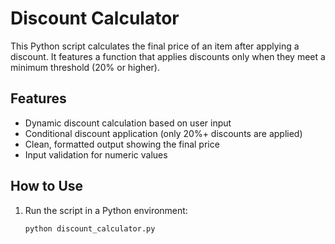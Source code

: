 # Discount Calculator

This Python script calculates the final price of an item after applying a discount. It features a function that applies discounts only when they meet a minimum threshold (20% or higher).

## Features
- Dynamic discount calculation based on user input
- Conditional discount application (only 20%+ discounts are applied)
- Clean, formatted output showing the final price
- Input validation for numeric values

## How to Use
1. Run the script in a Python environment:
   ```bash
   python discount_calculator.py 
